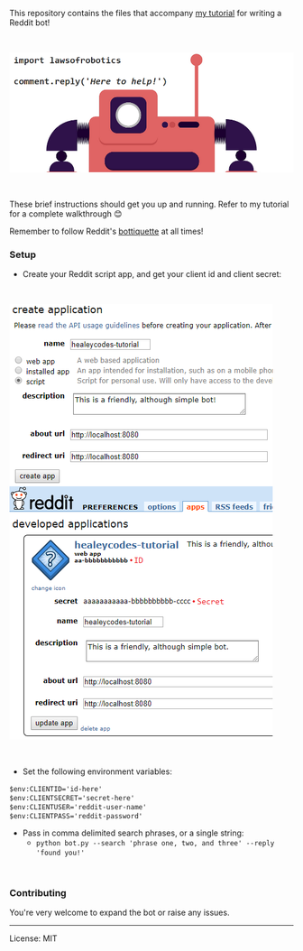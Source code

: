 This repository contains the files that accompany [my tutorial](https://healeycodes.github.io/tutorial/python/beginners/webdev/2019/03/25/reddit-bot-tutorial.html) for writing a Reddit bot!

<br>

![](https://github.com/healeycodes/Reddit-Bot-Tutorial/blob/master/header.png)

<br>

These brief instructions should get you up and running. Refer to my tutorial for a complete walkthrough 😊

Remember to follow Reddit's [bottiquette](https://www.reddit.com/wiki/bottiquette) at all times!

### Setup

- Create your Reddit script app, and get your client id and client secret:

<br>

![](https://github.com/healeycodes/Reddit-Bot-Tutorial/blob/master/setup.png)

<br>

- Set the following environment variables:

```
$env:CLIENTID='id-here'
$env:CLIENTSECRET='secret-here'
$env:CLIENTUSER='reddit-user-name'
$env:CLIENTPASS='reddit-password'
```

- Pass in comma delimited search phrases, or a single string:
  - `python bot.py --search 'phrase one, two, and three' --reply 'found you!'`

<br>

### Contributing

You're very welcome to expand the bot or raise any issues.

<hr>

License: MIT
